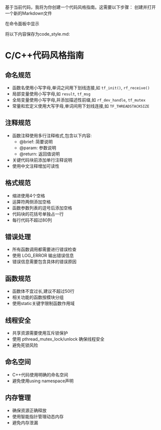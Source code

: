 
基于当前代码，我将为你创建一个代码风格指南。这需要以下步骤：
创建并打开一个新的Markdown文件

在命令面板中显示


将以下内容保存为code_style.md:

# C/C++代码风格指南

## 命名规范

- 函数名使用小写字母,单词之间用下划线连接,如 `tf_init()`, `rf_receive()`
- 局部变量使用小写字母,如 `result`, `tf_msg`
- 全局变量使用小写字母,并添加描述性前缀,如 `rf_dev_handle`, `tf_mutex`
- 常量和宏定义使用大写字母,单词间用下划线连接,如 `TF_THREADSTACKSIZE`

## 注释规范

- 函数注释使用多行注释格式,包含以下内容:
  - @brief: 简要说明
  - @param: 参数说明
  - @return: 返回值说明
- 关键代码块前添加单行注释说明
- 使用中文注释增加可读性

## 格式规范

- 缩进使用4个空格
- 运算符两侧添加空格
- 函数参数列表的逗号后添加空格
- 代码块的花括号单独占一行
- 每行代码不超过80列

## 错误处理

- 所有函数调用都需要进行错误检查
- 使用 LOG_ERROR 输出错误信息
- 错误信息需要包含具体的错误原因

## 函数规范

- 函数体不宜过长,建议不超过50行
- 相关功能的函数按模块分组
- 使用static关键字限制函数作用域

## 线程安全

- 共享资源需要使用互斥锁保护
- 使用 pthread_mutex_lock/unlock 确保线程安全
- 避免死锁风险

## 命名空间

- C++代码使用明确的命名空间
- 避免使用using namespace声明

## 内存管理

- 确保资源正确释放
- 使用智能指针管理动态内存
- 避免内存泄漏